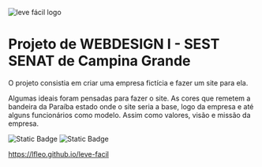 ![leve fácil logo](/images/Leve_Fácil.png)  

# Projeto de WEBDESIGN I - SEST SENAT de Campina Grande

O projeto consistia em criar uma empresa fictícia e fazer um site para ela.

Algumas ideais foram pensadas para fazer o site. As cores que remetem a bandeira da Paraíba estado onde o site seria a base, logo da empresa e até alguns funcionários como modelo. Assim como valores, visão e missão da empresa.

![Static Badge](https://img.shields.io/badge/HTML-orange) ![Static Badge](https://img.shields.io/badge/CSS-blue)

 https://lfleo.github.io/leve-facil